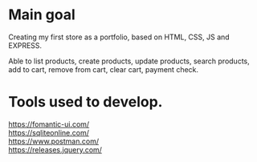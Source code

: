 # Main goal  
Creating my first store as a portfolio, based on HTML, CSS, JS and EXPRESS.
  
Able to list products, create products, update products, search products, add to cart, remove from cart, clear cart, payment check. 

# Tools used to develop.  
https://fomantic-ui.com/  
https://sqliteonline.com/  
https://www.postman.com/  
https://releases.jquery.com/  
